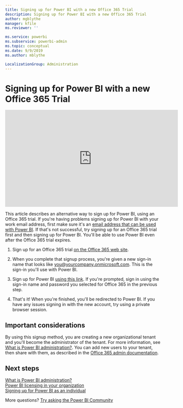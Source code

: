 ```yaml
---
title: Signing up for Power BI with a new Office 365 Trial
description: Signing up for Power BI with a new Office 365 Trial
author: mgblythe
manager: kfile
ms.reviewer: ''

ms.service: powerbi
ms.subservice: powerbi-admin
ms.topic: conceptual
ms.date: 9/9/2019
ms.author: mblythe

LocalizationGroup: Administration
---
```


# Signing up for Power BI with a new Office 365 Trial

<iframe width="560" height="315" src="https://www.youtube.com/embed/gbSuFST-Nx4?showinfo=0" frameborder="0" allowfullscreen></iframe>

This article describes an alternative way to sign up for Power BI, using an Office 365 trial. If you're having problems signing up for Power BI with your work email address, first make sure it's an [email address that can be used with Power BI](service-self-service-signup-for-power-bi.md#supported-email-addresses). If that's not successful, try signing up for an Office 365 trial first and then signing up for Power BI. You'll be able to use Power BI even after the Office 365 trial expires.

1. Sign up for an Office 365 trial [on the Office 365 web site](https://go.microsoft.com/fwlink/p/?LinkID=403802).

1. When you complete that signup process, you're given a new sign-in name that looks like you@yourcompany.onmicrosoft.com. This is the sign-in you'll use with Power BI.

1. Sign up for Power BI [using this link](https://app.powerbi.com/signupredirect?pbi_source=web). If you're prompted, sign in using the sign-in name and password you selected for Office 365 in the previous step.

1. That's it! When you're finished, you'll be redirected to Power BI. If you have any issues signing in with the new account, try using a private browser session.

## Important considerations

By using this signup method, you are creating a new organizational tenant and you'll become the administrator of the tenant. For more information, see [What is Power BI administration?](service-admin-administering-power-bi-in-your-organization.md). You can add new users to your tenant, then share with them, as described in the [Office 365 admin documentation](https://support.office.com/en-sg/article/Add-users-individually-to-Office-365---Admin-Help-1970f7d6-03b5-442f-b385-5880b9c256ec).

## Next steps

[What is Power BI administration?](service-admin-administering-power-bi-in-your-organization.md)  
[Power BI licensing in your organization](service-admin-licensing-organization.md)  
[Signing up for Power BI as an individual](service-self-service-signup-for-power-bi.md)

More questions? [Try asking the Power BI Community](http://community.powerbi.com/)